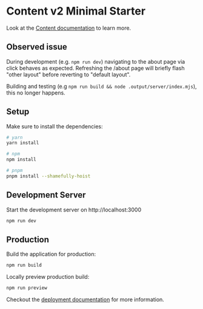 # Content v2 Minimal Starter

Look at the [Content documentation](https://content-v2.nuxtjs.org/) to learn more.

## Observed issue

During development (e.g. `npm run dev`) navigating to the about page via click behaves as expected.
Refreshing the /about page will briefly flash "other layout" before reverting to "default layout".

Building and testing (e.g `npm run build && node .output/server/index.mjs`), this no longer happens.

## Setup

Make sure to install the dependencies:

```bash
# yarn
yarn install

# npm
npm install

# pnpm
pnpm install --shamefully-hoist
```

## Development Server

Start the development server on http://localhost:3000

```bash
npm run dev
```

## Production

Build the application for production:

```bash
npm run build
```

Locally preview production build:

```bash
npm run preview
```

Checkout the [deployment documentation](https://v3.nuxtjs.org/docs/deployment) for more information.
